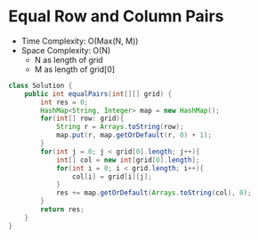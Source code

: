 # Equal Row and Column Pairs

- Time Complexity: O(Max(N, M))
- Space Complexity: O(N)
  - N as length of grid
  - M as length of grid[0]

```java
class Solution {
    public int equalPairs(int[][] grid) {
        int res = 0;
        HashMap<String, Integer> map = new HashMap();
        for(int[] row: grid){
            String r = Arrays.toString(row);
            map.put(r, map.getOrDefault(r, 0) + 1);
        }
        for(int j = 0; j < grid[0].length; j++){
            int[] col = new int[grid[0].length];
            for(int i = 0; i < grid.length; i++){
                col[i] = grid[i][j];
            }
            res += map.getOrDefault(Arrays.toString(col), 0);
        }
        return res;
    }
}
```
